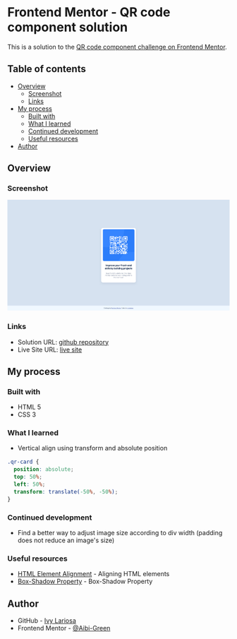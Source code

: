 # Frontend Mentor - QR code component solution

This is a solution to the [QR code component challenge on Frontend Mentor](https://www.frontendmentor.io/challenges/qr-code-component-iux_sIO_H).

## Table of contents

- [Overview](#overview)
  - [Screenshot](#screenshot)
  - [Links](#links)
- [My process](#my-process)
  - [Built with](#built-with)
  - [What I learned](#what-i-learned)
  - [Continued development](#continued-development)
  - [Useful resources](#useful-resources)
- [Author](#author)

## Overview

### Screenshot
![solution](solution/qr-code-component-main-solution-ss.png)

### Links

- Solution URL: [github repository](https://github.com/Aibi-Green/Frontend-Mentor-Projects/tree/main/qr-code-component-main)
- Live Site URL: [live site](https://qr-code-component-main-ivydev.netlify.app/)

## My process

### Built with

- HTML 5
- CSS 3

### What I learned

- Vertical align using transform and absolute position
```css
.qr-card {
  position: absolute;
  top: 50%;
  left: 50%;
  transform: translate(-50%, -50%);
}
```

### Continued development

- Find a better way to adjust image size according to div width (padding does not reduce an image's size)

### Useful resources

- [HTML Element Alignment](https://blog.hubspot.com/website/center-div-css) - Aligning HTML elements
- [Box-Shadow Property](https://www.w3schools.com/cssref/css3_pr_box-shadow.php) - Box-Shadow Property

## Author

- GitHub - [Ivy Lariosa](https://github.com/Aibi-Green)
- Frontend Mentor - [@Aibi-Green](https://www.frontendmentor.io/profile/Aibi-Green)
